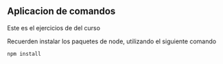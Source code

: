## Aplicacion de comandos

Este es el ejercicios de del curso

Recuerden instalar los paquetes de node, utilizando el siguiente comando

```
npm install
```

